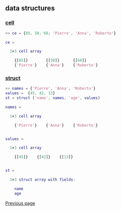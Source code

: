 ## data structures

### [cell](https://nelson-numerical-software.github.io/nelson-website/help/en_US/cell.html)

```matlab
>> ce = {85, 50, 68; 'Pierre', 'Anna', 'Roberto'}

ce =

  2×3 cell array

    {[85]}        {[50]}      {[68]}     
    {'Pierre'}    {'Anna'}    {'Roberto'}

```

### [struct](https://nelson-numerical-software.github.io/nelson-website/help/en_US/struct.html)

```matlab
>> names = {'Pierre', 'Anna', 'Roberto'}
values =  {45, 42, 13}
st = struct ('name', names, 'age', values)

names =

  1×3 cell array

    {'Pierre'}    {'Anna'}    {'Roberto'}


values =

  1×3 cell array

    {[45]}    {[42]}    {[13]}


st =

  1×3 struct array with fields:

    name
    age

```

[Previous page](../TYPES.md)

